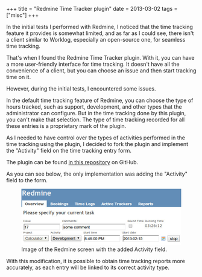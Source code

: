 +++
title = "Redmine Time Tracker plugin"
date = 2013-03-02
tags = ["misc"]
+++

<p class="intro"><span class="dropcap">I</span>n the initial tests I performed with Redmine, I noticed that the time tracking feature it provides is somewhat limited, and as far as I could see, there isn't a client similar to Worklog, especially an open-source one, for seamless time tracking.</p>

That's when I found the Redmine Time Tracker plugin. With it, you can have a more user-friendly interface for time tracking. It doesn't have all the convenience of a client, but you can choose an issue and then start tracking time on it.

However, during the initial tests, I encountered some issues.

In the default time tracking feature of Redmine, you can choose the type of hours tracked, such as support, development, and other types that the administrator can configure. But in the time tracking done by this plugin, you can't make that selection. The type of time tracking recorded for all these entries is a proprietary mark of the plugin.

As I needed to have control over the types of activities performed in the time tracking using the plugin, I decided to fork the plugin and implement the "Activity" field on the time tracking entry form.

The plugin can be found [in this repository][redmine-time-tracker] on GitHub.

As you can see below, the only implementation was adding the "Activity" field to the form.

<figure>
	<img src="/assets/img/redmine-time-tracker-plugin-custom-by-ionixjunior.png" alt="Image of the Redmine screen with the added Activity field."> 
	<figcaption>Image of the Redmine screen with the added Activity field.</figcaption>
</figure>

With this modification, it is possible to obtain time tracking reports more accurately, as each entry will be linked to its correct activity type.

[redmine-time-tracker]: https://github.com/ionixjunior/redmine_time_tracker